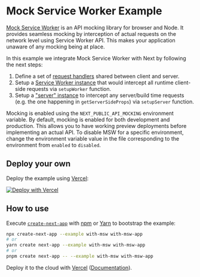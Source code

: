 # Mock Service Worker Example

[Mock Service Worker](https://github.com/mswjs/msw) is an API mocking library for browser and Node. It provides seamless mocking by interception of actual requests on the network level using Service Worker API. This makes your application unaware of any mocking being at place.

In this example we integrate Mock Service Worker with Next by following the next steps:

1. Define a set of [request handlers](./mocks/handlers.js) shared between client and server.
1. Setup a [Service Worker instance](./mocks/browser.js) that would intercept all runtime client-side requests via `setupWorker` function.
1. Setup a ["server" instance](./mocks/server.js) to intercept any server/build time requests (e.g. the one happening in `getServerSideProps`) via `setupServer` function.

Mocking is enabled using the `NEXT_PUBLIC_API_MOCKING` environment variable. By default, mocking is enabled for both development and production. This allows you to have working preview deployments before implementing an actual API. To disable MSW for a specific environment, change the environment variable value in the file corresponding to the environment from `enabled` to `disabled`.

## Deploy your own

Deploy the example using [Vercel](https://vercel.com?utm_source=github&utm_medium=readme&utm_campaign=next-example):

[![Deploy with Vercel](https://vercel.com/button)](https://vercel.com/new/git/external?repository-url=https://github.com/vercel/next.js/tree/canary/examples/with-msw&project-name=with-msw&repository-name=with-msw)

## How to use

Execute [`create-next-app`](https://github.com/vercel/next.js/tree/canary/packages/create-next-app) with [npm](https://docs.npmjs.com/cli/init) or [Yarn](https://yarnpkg.com/lang/en/docs/cli/create/) to bootstrap the example:

```bash
npx create-next-app --example with-msw with-msw-app
# or
yarn create next-app --example with-msw with-msw-app
# or
pnpm create next-app -- --example with-msw with-msw-app
```

Deploy it to the cloud with [Vercel](https://vercel.com/new?utm_source=github&utm_medium=readme&utm_campaign=next-example) ([Documentation](https://nextjs.org/docs/deployment)).
